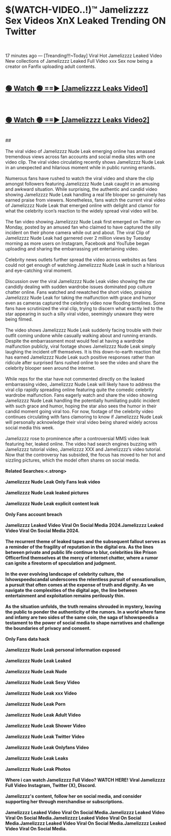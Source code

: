 # $(WATCH-VIDEO..!)™ Jamelizzzz Sex Videos XnX Leaked Trending ON Twitter<br>
<br>

17 minutes ago — [Treanding!!!~Today] Viral Hot Jamelizzzz Leaked Video New collections of Jamelizzzz Leaked Full Video xxx Sex now being a creator on Fanfix uploading adult contents.
<br>
 <br>

##  <a href="https://best2vid.blogspot.com?title=Jamelizzzz">🟢 Watch 🟢 ==► [Jamelizzzz Leaks Video1]</a><br>
  <br>

##  <a href="https://best2vid.blogspot.com?title=Jamelizzzz">🟢 Watch 🟢 ==► [Jamelizzzz Leaks Video2]</a><br>
  <br>
  ##
  <br>
  <br>
The viral video of Jamelizzzz Nude Leak emerging online has amassed tremendous views across fan accounts and social media sites with one video clip. The viral video circulating recently shows Jamelizzzz Nude Leak in an unexpected and hilarious moment while in public running errands.
<br><br>
Numerous fans have rushed to watch the viral video and share the clip amongst followers featuring Jamelizzzz Nude Leak caught in an amusing and awkward situation. While surprising, the authentic and candid video showing Jamelizzzz Nude Leak handling a real life blooper so genuinely has earned praise from viewers. Nonetheless, fans watch the current viral video of Jamelizzzz Nude Leak that emerged online with delight and clamor for what the celebrity icon’s reaction to the widely spread viral video will be.
<br><br>
The fan video showing Jamelizzzz Nude Leak first emerged on Twitter on Monday, posted by an amused fan who claimed to have captured the silly incident on their phone camera while out and about. The viral Clip of Jamelizzzz Nude Leak had garnered over 2 million views by Tuesday morning as more users on Instagram, Facebook and YouTube began uploading and sharing the embarrassing yet entertaining video.
<br><br>
Celebrity news outlets further spread the video across websites as fans could not get enough of watching Jamelizzzz Nude Leak in such a hilarious and eye-catching viral moment.
<br><br>
Discussion over the viral Jamelizzzz Nude Leak video showing the star candidly dealing with sudden wardrobe issues dominated pop culture chatter online. Fans watched and rewatched the short video, praising Jamelizzzz Nude Leak for taking the malfunction with grace and humor even as cameras captured the celebrity video now flooding timelines. Some fans have scrutinized the viral clip, trying to discern what exactly led to the star appearing in such a silly viral video, seemingly unaware they were being filmed.
<br><br>
The video shows Jamelizzzz Nude Leak suddenly facing trouble with their outfit coming undone while casually walking about and running errands. Despite the embarrassment most would feel at having a wardrobe malfunction publicly, viral footage shows Jamelizzzz Nude Leak simply laughing the incident off themselves. It is this down-to-earth reaction that has earned Jamelizzzz Nude Leak such positive responses rather than ridicule after surprised fans rushed online to see the video and share the celebrity blooper seen around the internet.
<br><br>
While reps for the star have not commented directly on the leaked embarrassing video, Jamelizzzz Nude Leak will likely have to address the viral clip rapidly spreading online featuring quite the comedic celebrity wardrobe malfunction. Fans eagerly watch and share the video showing Jamelizzzz Nude Leak handling the potentially humiliating public incident with such grace and humor, hoping the star also sees the humor in their candid moment going viral too. For now, footage of the celebrity video continues circulating with fans clamoring to know if Jamelizzzz Nude Leak will personally acknowledge their viral video being shared widely across social media this week.
<br><br>
Jamelizzzz rose to prominence after a controversial MMS video leak featuring her, leaked online. The video had search engines buzzing with Jamelizzzz tutorial video, Jamelizzzz XXX and Jamelizzzz’s video tutorial. Now that the controversy has subsided, the focus has moved to her hot and sizzling pictures, which the model often shares on social media.
<br><br>
<strong>Related Searches:<.strong>
<br><br>
Jamelizzzz Nude Leak Only Fans leak video
<br><br>
Jamelizzzz Nude Leak leaked pictures
<br><br>
Jamelizzzz Nude Leak explicit content leak
<br><br>
Only Fans account breach
<br><br>
Jamelizzzz Leaked Video Viral On Social Media 2024.Jamelizzzz Leaked Video Viral On Social Media 2024.
<br><br>
The recurrent theme of leaked tapes and the subsequent fallout serves as a reminder of the fragility of reputation in the digital era. As the lines between private and public life continue to blur, celebrities like Prison Officerfind themselves at the mercy of internet chatter, where a rumor can ignite a firestorm of speculation and judgment.
<br><br>
In the ever evolving landscape of celebrity culture, the Ishowspeedscandal underscores the relentless pursuit of sensationalism, a pursuit that often comes at the expense of truth and dignity. As we navigate the complexities of the digital age, the line between entertainment and exploitation remains perilously thin.
<br><br>
As the situation unfolds, the truth remains shrouded in mystery, leaving the public to ponder the authenticity of the rumors. In a world where fame and infamy are two sides of the same coin, the saga of Ishowspeedis a testament to the power of social media to shape narratives and challenge the boundaries of privacy and consent.
<br><br>
Only Fans data hack
<br><br>
Jamelizzzz Nude Leak personal information exposed
<br><br>
Jamelizzzz Nude Leak Leaked
<br><br>
Jamelizzzz Nude Leak Nude
<br><br>
Jamelizzzz Nude Leak Sexy Video
<br><br>
Jamelizzzz Nude Leak xxx Video
<br><br>
Jamelizzzz Nude Leak Porn
<br><br>
Jamelizzzz Nude Leak Adult Video
<br><br>
Jamelizzzz Nude Leak Shower Video
<br><br>
Jamelizzzz Nude Leak Twitter Video
<br><br>
Jamelizzzz Nude Leak Onlyfans Video
<br><br>
Jamelizzzz Nude Leak Leaks
<br><br>
Jamelizzzz Nude Leak Photos
<br><br>
Where i can watch Jamelizzzz Full Video? WATCH HERE! Viral Jamelizzzz Full Video Instagram, Twitter (X), Discord.
<br><br>
Jamelizzzz's content, follow her on social media, and consider supporting her through merchandise or subscriptions.
<br><br>
Jamelizzzz Leaked Video Viral On Social Media.Jamelizzzz Leaked Video Viral On Social Media.Jamelizzzz Leaked Video Viral On Social Media.Jamelizzzz Leaked Video Viral On Social Media.Jamelizzzz Leaked Video Viral On Social Media.